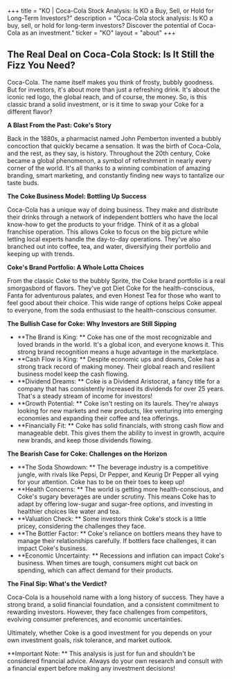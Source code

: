 +++
title = "KO |  Coca-Cola Stock Analysis: Is KO a Buy, Sell, or Hold for Long-Term Investors?"
description = "Coca-Cola stock analysis: Is KO a buy, sell, or hold for long-term investors? Discover the potential of Coca-Cola as an investment."
ticker = "KO"
layout = "about"
+++

        


##  The Real Deal on Coca-Cola Stock:  Is It Still the Fizz You Need? 

Coca-Cola. The name itself makes you think of frosty, bubbly goodness.  But for investors, it's about more than just a refreshing drink.  It's about the iconic red logo, the global reach, and of course, the money.  So, is this classic brand a solid investment, or is it time to swap your Coke for a different flavor? 

**A Blast From the Past:  Coke's Story**

Back in the 1880s, a pharmacist named John Pemberton invented a bubbly concoction that quickly became a sensation.  It was the birth of Coca-Cola, and the rest, as they say, is history.  Throughout the 20th century, Coke became a global phenomenon,  a symbol of refreshment in nearly every corner of the world.  It's all thanks to a winning combination of amazing branding, smart marketing, and constantly finding new ways to tantalize our taste buds.

**The Coke Business Model:  Bottling Up Success**

Coca-Cola has a unique way of doing business. They make and distribute their drinks through a network of independent bottlers who have the local know-how to get the products to your fridge.  Think of it as a global franchise operation. This allows Coke to focus on the big picture while letting local experts handle the day-to-day operations.  They've also branched out into coffee, tea, and water, diversifying their portfolio and keeping up with trends. 

**Coke's Brand Portfolio:  A Whole Lotta Choices**

From the classic Coke to the bubbly Sprite,  the Coke brand portfolio is a real smorgasbord of flavors. They've got Diet Coke for the health-conscious, Fanta for adventurous palates, and even  Honest Tea for those who want to feel good about their choice.  This wide range of options helps Coke appeal to everyone, from the soda enthusiast to the health-conscious consumer.

**The Bullish Case for Coke:  Why Investors are Still Sipping**

* **The Brand is King: ** Coke has one of the most recognizable and loved brands in the world.  It's a global icon, and everyone knows it. This strong brand recognition means a huge advantage in the marketplace.
* **Cash Flow is King: **  Despite economic ups and downs, Coke has a strong track record of making money.  Their global reach and resilient business model keep the cash flowing.
* **Dividend Dreams:  ** Coke is a Dividend Aristocrat, a fancy title for a company that has consistently increased its dividends for over 25 years.  That's a steady stream of income for investors!
* **Growth Potential:  **  Coke isn't resting on its laurels. They're always looking for new markets and new products,  like venturing into emerging economies and expanding their coffee and tea offerings.
* **Financially Fit: **  Coke has solid financials, with strong cash flow and manageable debt. This gives them the ability to invest in growth, acquire new brands, and keep those dividends flowing.

**The Bearish Case for Coke:  Challenges on the Horizon**

* **The Soda Showdown: ** The beverage industry is a competitive jungle, with rivals like Pepsi, Dr Pepper, and Keurig Dr Pepper all vying for your attention.   Coke has to be on their toes to keep up!
* **Health Concerns: **   The world is getting more health-conscious, and Coke's sugary beverages are under scrutiny.  This means Coke has to adapt by offering low-sugar and sugar-free options, and investing in healthier choices like water and tea. 
* **Valuation Check:  ** Some investors think Coke's stock is a little pricey, considering the challenges they face. 
* **The Bottler Factor: **  Coke's reliance on bottlers means they have to manage their relationships carefully.  If bottlers face challenges, it can impact Coke's business.
* **Economic Uncertainty: **  Recessions and inflation can impact Coke's business.  When times are tough, consumers might cut back on spending, which can affect demand for their products.

**The Final Sip:  What's the Verdict?**

Coca-Cola is a household name with a long history of success.  They have a strong brand, a solid financial foundation, and a consistent commitment to rewarding investors. However, they face challenges from competitors, evolving consumer preferences, and economic uncertainties.  

Ultimately, whether Coke is a good investment for you depends on your own investment goals, risk tolerance, and market outlook. 

**Important Note: ** This analysis is just for fun and shouldn't be considered financial advice.  Always do your own research and consult with a financial expert before making any investment decisions!  

        